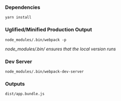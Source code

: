 ### Dependencies
```
yarn install
```

### Uglified/Minified Production Output
```
node_modules/.bin/webpack -p
```
*node_modules/.bin/ ensures that the local version runs*

### Dev Server
```
node_modules/.bin/webpack-dev-server
```

### Outputs
```
dist/app.bundle.js
```
